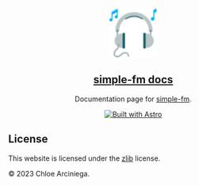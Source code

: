 <div align="center">
  <a href="https://simple.arciniega.one" title="simple.arciniega.one">
    <img 
      src="public/favicon.svg" 
      height="100"
      weight="100"
      alt="Headphones with musical notes coming out of it."
      title="Headphones with musical notes coming out of it."
    />
    <h2>simple-fm docs</h2>
  </a>
  <p>
    Documentation page for <a href="https://github.com/solelychloe/simple-fm">simple-fm</a>.
  </p>
  <a href="https://astro.build">
    <img src="https://astro.badg.es/v1/built-with-astro.svg" alt="Built with Astro" width="150" height="27.5">
  </a>
  
  <br />
</div>

## License

This website is licensed under the [zlib][license] license.

&copy; 2023 Chloe Arciniega.

[license]: https://github.com/solelychloe/simple-fm-docs/blob/main/LICENSE 'zlib License'